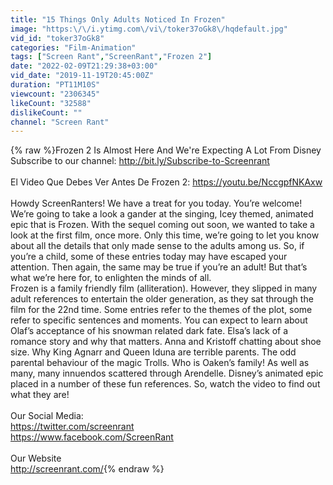 ```yaml
---
title: "15 Things Only Adults Noticed In Frozen"
image: "https:\/\/i.ytimg.com\/vi\/toker37oGk8\/hqdefault.jpg"
vid_id: "toker37oGk8"
categories: "Film-Animation"
tags: ["Screen Rant","ScreenRant","Frozen 2"]
date: "2022-02-09T21:29:38+03:00"
vid_date: "2019-11-19T20:45:00Z"
duration: "PT11M10S"
viewcount: "2306345"
likeCount: "32588"
dislikeCount: ""
channel: "Screen Rant"
---
```

{% raw %}Frozen 2 Is Almost Here And We're Expecting A Lot From Disney<br />Subscribe to our channel: <a rel="nofollow" target="blank" href="http://bit.ly/Subscribe-to-Screenrant">http://bit.ly/Subscribe-to-Screenrant</a><br /><br />El Video Que Debes Ver Antes De Frozen 2: <a rel="nofollow" target="blank" href="https://youtu.be/NccgpfNKAxw">https://youtu.be/NccgpfNKAxw</a><br /><br />Howdy ScreenRanters! We have a treat for you today. You’re welcome! We’re going to take a look a gander at the singing, Icey themed, animated epic that is Frozen. With the sequel coming out soon, we wanted to take a look at the first film, once more. Only this time, we’re going to let you know about all the details that only made sense to the adults among us. So, if you’re a child, some of these entries today may have escaped your attention. Then again, the same may be true if you’re an adult! But that’s what we’re here for, to enlighten the minds of all.<br />Frozen is a family friendly film (alliteration). However, they slipped in many adult references to entertain the older generation, as they sat through the film for the 22nd time. Some entries refer to the themes of the plot, some refer to specific sentences and moments. You can expect to learn about Olaf’s acceptance of his snowman related dark fate. Elsa’s lack of a romance story and why that matters. Anna and Kristoff chatting about shoe size. Why King Agnarr and Queen Iduna are terrible parents. The odd parental behaviour of the magic Trolls. Who is Oaken’s family! As well as many, many innuendos scattered through Arendelle. Disney’s animated epic placed in a number of these fun references. So, watch the video to find out what they are!<br /><br />Our Social Media:<br /><a rel="nofollow" target="blank" href="https://twitter.com/screenrant">https://twitter.com/screenrant</a><br /><a rel="nofollow" target="blank" href="https://www.facebook.com/ScreenRant">https://www.facebook.com/ScreenRant</a><br /><br />Our Website<br /><a rel="nofollow" target="blank" href="http://screenrant.com/">http://screenrant.com/</a>{% endraw %}

